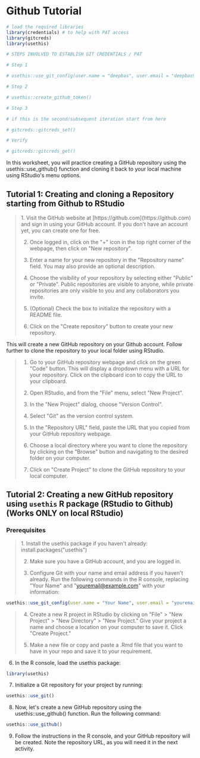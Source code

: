 
# Github Tutorial



```r
# load the required libraries
library(credentials) # to help with PAT access
library(gitcreds)
library(usethis)
```


```r
# STEPS INVOLVED TO ESTABLISH GIT CREDENTIALS / PAT

# Step 1

# usethis::use_git_config(user.name = "deepbas", user.email = "deepbas99@gmail.com")

# Step 2

# usethis::create_github_token()

# Step 3

# if this is the second/subsequent iteration start from here

# gitcreds::gitcreds_set()

# Verify

# gitcreds::gitcreds_get()
```



In this worksheet, you will practice creating a GitHub repository using the usethis::use_github() function and cloning it back to your local machine using RStudio's menu options.


## Tutorial 1: Creating and cloning a Repository starting from Github to RStudio

<blockquote>
1. Visit the GitHub website at [https://github.com](https://github.com) and sign in using your GitHub account. If you don't have an account yet, you can create one for free.

2. Once logged in, click on the "+" icon in the top right corner of the webpage, then click on "New repository".

3. Enter a name for your new repository in the "Repository name" field. You may also provide an optional description.

4. Choose the visibility of your repository by selecting either "Public" or "Private". Public repositories are visible to anyone, while private repositories are only visible to you and any collaborators you invite.

5. (Optional) Check the box to initialize the repository with a README file.

6. Click on the "Create repository" button to create your new repository.

</blockquote>

This will create a new GitHub repository on your Github account. Follow further to clone the repository to your local folder using RStudio.


<blockquote>

1. Go to your GitHub repository webpage and click on the green "Code" button. This will display a dropdown menu with a URL for your repository. Click on the clipboard icon to copy the URL to your clipboard.

2. Open RStudio, and from the "File" menu, select "New Project".

3. In the "New Project" dialog, choose "Version Control".

4. Select "Git" as the version control system.

5. In the "Repository URL" field, paste the URL that you copied from your GitHub repository webpage.

6. Choose a local directory where you want to clone the repository by clicking on the "Browse" button and navigating to the desired folder on your computer.

7. Click on "Create Project" to clone the GitHub repository to your local computer.

</blockquote>



## Tutorial 2: Creating a new GitHub repository using `usethis` R package (RStudio to Github) (Works ONLY on local RStudio)


### Prerequisites

<blockquote>
1. Install the usethis package if you haven't already: install.packages("usethis")

2. Make sure you have a GitHub account, and you are logged in.

3. Configure Git with your name and email address if you haven't already. Run the following commands in the R console, replacing "Your Name" and "youremail@example.com" with your information:
</blockquote>


```r
usethis::use_git_config(user.name = "Your Name", user.email = "youremail@example.com")
```



<blockquote>

4. Create a new R project in RStudio by clicking on "File" > "New Project" > "New Directory" > "New Project." Give your project a name and choose a location on your computer to save it. Click "Create Project."

5. Make a new file or copy and paste a .Rmd file that you want to have in your repo and save it to your requirement.

</blockquote>


6. In the R console, load the usethis package:


```r
library(usethis)
```

7. Initialize a Git repository for your project by running:


```r
usethis::use_git()
```


8. Now, let's create a new GitHub repository using the usethis::use_github() function. Run the following command:


```r
usethis::use_github()
```


9. Follow the instructions in the R console, and your GitHub repository will be created. Note the repository URL, as you will need it in the next activity.

</blockquote>


<!--

## (Optional) Tutorial 3: Creating a new GitHub repository using RStudio's Git terminal

<blockquote>
1. Create a new R project in RStudio by clicking on "File" > "New Project" > "New Directory" > "New Project." Give your project a name and choose a location on your computer to save it. Click "Create Project."

2. Initialize a Git repository for your project. Click on the "Terminal" tab in the bottom right pane of RStudio and run the following command:

```
git init
```

3. Configure Git with your name and email address if you haven't already. Run the following commands in the terminal, replacing "Your Name" and "youremail@example.com" with your information:

```
git config user.name "Your Name"
git config user.email "youremail@example.com"
```

4. Commit your project files to the Git repository. Run the following commands in the terminal:

```
git add .
git commit -m "Initial commit"
```

5. Go to your GitHub account, click on the "+" icon in the upper right corner, and select "New repository." Give your repository a name (it's recommended to use the same name as your R project), and click "Create repository."

6. In the "…or push an existing repository from the command line" section of your new GitHub repository, copy the commands under this section. It should look similar to the following (replace <your-username> and <your-repo-name> with your GitHub username and repository name):

```
git remote add origin https://github.com/<your-username>/<your-repo-name>.git
git branch -M main
git push -u origin main
```

7. Paste the copied commands into the RStudio terminal and execute them. This will link your local Git repository to the remote GitHub repository and push your initial commit to the GitHub repository.

</blockquote>

-->


